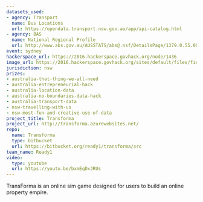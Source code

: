 ```yaml
---
datasets_used:
- agency: Transport
  name: Bus Locations
  url: https://opendata.transport.nsw.gov.au/app/api-catalog.html
- agency: BAS
  name: National Regional Profile
  url: http://www.abs.gov.au/AUSSTATS/abs@.nsf/DetailsPage/1379.0.55.0012010-14?OpenDocument
event: sydney
hackerspace_url: https://2016.hackerspace.govhack.org/node/1436
image_url: https://2016.hackerspace.govhack.org/sites/default/files/field/image/Transforma-Logo.png
jurisdiction: nsw
prizes:
- australia-that-thing-we-all-need
- australia-entrepreneurial-hack
- australia-location-data
- australia-no-boundaries-data-hack
- australia-transport-data
- nsw-travelling-with-us
- nsw-most-fun-and-creative-use-of-data
project_title: Transforma
project_url: http://transforma.azurewebsites.net/
repo:
  name: Transforma
  type: bitbucket
  url: https://bitbucket.org/ready1/transforma/src
team_name: Ready1
video:
  type: youtube
  url: https://youtu.be/bxmEqDxJRUs
---
```


TransForma is an online sim game designed for users to build an online property empire.